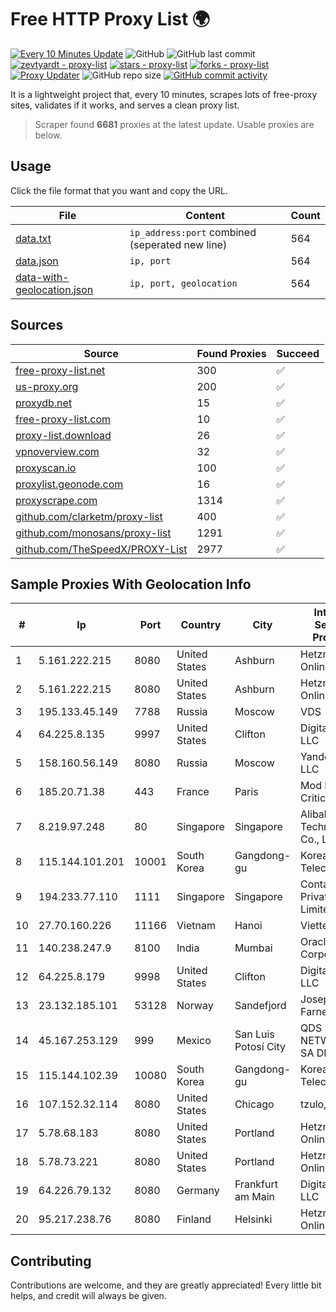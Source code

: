 
# Free HTTP Proxy List 🌍

[![Every 10 Minutes Update](https://github.com/mertguvencli/http-proxy-list/actions/workflows/main.yml/badge.svg?branch=main)](https://github.com/mertguvencli/http-proxy-list/actions/workflows/main.yml)
![GitHub](https://img.shields.io/github/license/mertguvencli/http-proxy-list)
![GitHub last commit](https://img.shields.io/github/last-commit/mertguvencli/http-proxy-list)
[![zevtyardt - proxy-list](https://img.shields.io/static/v1?label=zevtyardt&message=proxy-list&color=blue&logo=github)](https://github.com/zevtyardt/proxy-list "Go to GitHub repo")
[![stars - proxy-list](https://img.shields.io/github/stars/zevtyardt/proxy-list?style=social)](https://github.com/zevtyardt/proxy-list)
[![forks - proxy-list](https://img.shields.io/github/forks/zevtyardt/proxy-list?style=social)](https://github.com/zevtyardt/proxy-list)
[![Proxy Updater](https://github.com/zevtyardt/proxy-list/workflows/Proxy%20Updater/badge.svg)](https://github.com/zevtyardt/proxy-list/actions?query=workflow:"Proxy+Updater")
![GitHub repo size](https://img.shields.io/github/repo-size/zevtyardt/proxy-list)
[![GitHub commit activity](https://img.shields.io/github/commit-activity/m/zevtyardt/proxy-list?logo=commits)](https://github.com/zevtyardt/proxy-list/commits/main)

It is a lightweight project that, every 10 minutes, scrapes lots of free-proxy sites, validates if it works, and serves a clean proxy list.

> Scraper found **6681** proxies at the latest update. Usable proxies are below.

## Usage

Click the file format that you want and copy the URL.

|File|Content|Count|
|----|-------|-----|
|[data.txt](https://raw.githubusercontent.com/mertguvencli/http-proxy-list/main/proxy-list/data.txt)|`ip_address:port` combined (seperated new line)|564|
|[data.json](https://raw.githubusercontent.com/mertguvencli/http-proxy-list/main/proxy-list/data.json)|`ip, port`|564|
|[data-with-geolocation.json](https://raw.githubusercontent.com/mertguvencli/http-proxy-list/main/proxy-list/data-with-geolocation.json)|`ip, port, geolocation`|564|

## Sources

|Source|Found Proxies|Succeed|
|------|-------------|-------|
|[free-proxy-list.net](https://free-proxy-list.net)|300|✅|
|[us-proxy.org](https://www.us-proxy.org)|200|✅|
|[proxydb.net](http://proxydb.net)|15|✅|
|[free-proxy-list.com](https://free-proxy-list.com/?page=&port=&type%5B%5D=http&type%5B%5D=https&up_time=0&search=Search)|10|✅|
|[proxy-list.download](https://www.proxy-list.download/HTTP)|26|✅|
|[vpnoverview.com](https://vpnoverview.com/privacy/anonymous-browsing/free-proxy-servers)|32|✅|
|[proxyscan.io](https://www.proxyscan.io)|100|✅|
|[proxylist.geonode.com](https://proxylist.geonode.com/api/proxy-list?limit=300&page=1&sort_by=lastChecked&sort_type=desc&protocols=http,https)|16|✅|
|[proxyscrape.com](https://api.proxyscrape.com/v2/?request=displayproxies&protocol=http&timeout=10000&country=all&ssl=all&anonymity=all)|1314|✅|
|[github.com/clarketm/proxy-list](https://raw.githubusercontent.com/clarketm/proxy-list/master/proxy-list-raw.txt)|400|✅|
|[github.com/monosans/proxy-list](https://raw.githubusercontent.com/monosans/proxy-list/main/proxies/http.txt)|1291|✅|
|[github.com/TheSpeedX/PROXY-List](https://raw.githubusercontent.com/TheSpeedX/PROXY-List/master/http.txt)|2977|✅|


## Sample Proxies With Geolocation Info

|#|Ip|Port|Country|City|Internet Service Provider|
|-|--|----|-------|----|-------------------------|
|1|5.161.222.215|8080|United States|Ashburn|Hetzner Online GmbH|
|2|5.161.222.215|8080|United States|Ashburn|Hetzner Online GmbH|
|3|195.133.45.149|7788|Russia|Moscow|VDS|
|4|64.225.8.135|9997|United States|Clifton|DigitalOcean, LLC|
|5|158.160.56.149|8080|Russia|Moscow|Yandex.Cloud LLC|
|6|185.20.71.38|443|France|Paris|Mod Mission Critical LLC|
|7|8.219.97.248|80|Singapore|Singapore|Alibaba (US) Technology Co., Ltd.|
|8|115.144.101.201|10001|South Korea|Gangdong-gu|Korea Telecom|
|9|194.233.77.110|1111|Singapore|Singapore|Contabo Asia Private Limited|
|10|27.70.160.226|11166|Vietnam|Hanoi|Viettel Group|
|11|140.238.247.9|8100|India|Mumbai|Oracle Corporation|
|12|64.225.8.179|9998|United States|Clifton|DigitalOcean, LLC|
|13|23.132.185.101|53128|Norway|Sandefjord|Joseph Farnell|
|14|45.167.253.129|999|Mexico|San Luis Potosí City|QDS NETWORKS SA DE CV|
|15|115.144.102.39|10080|South Korea|Gangdong-gu|Korea Telecom|
|16|107.152.32.114|8080|United States|Chicago|tzulo, inc.|
|17|5.78.68.183|8080|United States|Portland|Hetzner Online GmbH|
|18|5.78.73.221|8080|United States|Portland|Hetzner Online GmbH|
|19|64.226.79.132|8080|Germany|Frankfurt am Main|DigitalOcean, LLC|
|20|95.217.238.76|8080|Finland|Helsinki|Hetzner Online GmbH|



## Contributing

Contributions are welcome, and they are greatly appreciated! Every
little bit helps, and credit will always be given.

